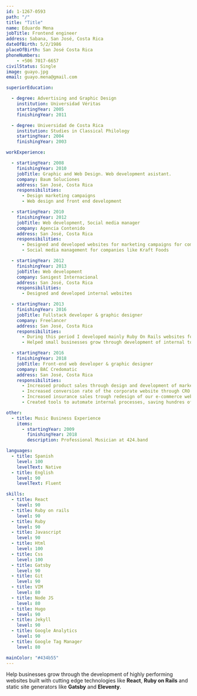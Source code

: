 ```yaml
---
id: 1-1267-0593
path: "/"
title: "Title"
name: Eduardo Mena 
jobTitle: Frontend engineer
address: Sabana, San José, Costa Rica
dateOfBirth: 5/2/1986
placeOfBirth: San José Costa Rica
phoneNumbers:
    - +506 7017-6657
civilStatus: Single
image: guayo.jpg
email: guayo.mena@gmail.com

superiorEducation:

  - degree: Advertising and Graphic Design
    institution: Universidad Véritas
    startingYear: 2005
    finishingYear: 2011

  - degree: Universidad de Costa Rica
    institution: Studies in Classical Philology
    startingYear: 2004
    finishingYear: 2003

workExperience:

  - startingYear: 2008
    finishingYear: 2010
    jobTitle: Graphic and Web Design. Web development asistant.
    company: Baum Soluciones
    address: San José, Costa Rica
    responsibilities:
      - Design marketing campaigns
      - Web design and front end development

  - startingYear: 2010
    finishingYear: 2012
    jobTitle: Web development, Social media manager
    company: Agencia Contenido
    address: San José, Costa Rica
    responsibilities:
      - Designed and developed websites for marketing campaigns for companies like Cervecería de Costa Rica, Kraft Foods and Claro
      - Social media management for companies like Kraft Foods

  - startingYear: 2012
    finishingYear: 2013
    jobTitle: Web development
    company: Sanigest Internacional
    address: San José, Costa Rica
    responsibilities:
      - Designed and developed internal websites

  - startingYear: 2013
    finishingYear: 2016
    jobTitle: Fullstack developer & graphic designer
    company: Freelancer
    address: San José, Costa Rica
    responsibilities:
      - During this period I developed mainly Ruby On Rails websites for small companies.
      - Helped small businesses grow through development of internal tools using Ruby and Ruby On Rails

  - startingYear: 2016
    finishingYear: 2018
    jobTitle: Front-end web developer & graphic designer
    company: BAC Credomatic
    address: San José, Costa Rica
    responsibilities:
      - Increased product sales through design and development of marketing micro-sites
      - Increased conversion rate of the corporate website through CRO and design
      - Increased insurance sales trough redesign of our e-commerce website
      - Created tools to automate internal processes, saving hundres of work hours and high costs of outsourcing

other:
  - title: Music Business Experience
    items: 
      - startingYear: 2009
        finishingYear: 2018
        description: Professional Musician at 424.band

languages:
  - title: Spanish
    level: 100
    levelText: Native
  - title: English
    level: 90
    levelText: Fluent

skills:
  - title: React
    level: 90
  - title: Ruby on rails
    level: 90
  - title: Ruby
    level: 90
  - title: Javascript
    level: 90
  - title: Html
    level: 100
  - title: Css
    level: 100
  - title: Gatsby
    level: 90
  - title: Git
    level: 90
  - title: VIM
    level: 80
  - title: Node JS
    level: 80
  - title: Hugo
    level: 90
  - title: Jekyll
    level: 90
  - title: Google Analytics
    level: 90
  - title: Google Tag Manager
    level: 80

mainColor: "#434b55"
---
```

Help businesses grow through the development of highly performing websites built with cutting edge technologies like **React**, **Ruby on Rails** and static site generators like **Gatsby** and **Eleventy**.